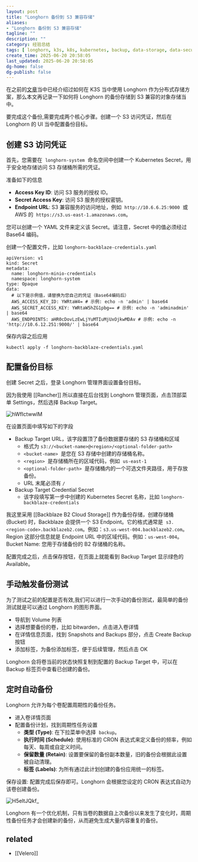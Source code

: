 ```yaml
---
layout: post
title: "Longhorn 备份到 S3 兼容存储"
aliases:
- "Longhorn 备份到 S3 兼容存储"
tagline: ""
description: ""
category: 经验总结
tags: [ longhorn, k3s, k8s, kubernetes, backup, data-storage, data-security ]
create_time: 2025-06-20 20:58:05
last_updated: 2025-06-20 20:58:05
dg-home: false
dg-publish: false
---
```


在之前的[文章](https://blog.einverne.info/post/2025/04/k3s-kubernetes-cluster-storage-with-longhorn.html)当中已经介绍过如何在 K3S 当中使用 Longhorn 作为分布式存储方案，那么本文再记录一下如何将 Longhorn 的备份存储到 S3 兼容的对象存储当中。

要完成这个备份,需要完成两个核心步骤。创建一个 S3 访问凭证，然后在 Longhorn 的 UI 当中配置备份目标。

## 创建 S3 访问凭证

首先，您需要在  `longhorn-system`  命名空间中创建一个 Kubernetes Secret，用于安全地存储访问 S3 存储桶所需的凭证。

准备如下的信息

- **Access Key ID**: 访问 S3 服务的授权 ID。
- **Secret Access Key**: 访问 S3 服务的授权密钥。
- **Endpoint URL**: S3 兼容服务的访问地址，例如  `http://10.6.6.25:9000`  或 AWS 的  `https://s3.us-east-1.amazonaws.com`。

您可以创建一个 YAML 文件来定义该 Secret。请注意，Secret 中的值必须经过 Base64 编码。

创建一个配置文件，比如 `longhorn-backblaze-credentials.yaml`

```
apiVersion: v1
kind: Secret
metadata:
  name: longhorn-minio-credentials
  namespace: longhorn-system
type: Opaque
data:
  # 以下是示例值，请替换为您自己的凭证（Base64编码后）
  AWS_ACCESS_KEY_ID: YWRtaW4= # 示例: echo -n 'admin' | base64
  AWS_SECRET_ACCESS_KEY: YWRtaW5hZG1pbg== # 示例: echo -n 'adminadmin' | base64
  AWS_ENDPOINTS: aHR0cDovLzEwLjYuMTIuMjUxOjkwMDAv # 示例: echo -n 'http://10.6.12.251:9000/' | base64
```

保存内容之后应用

```
kubectl apply -f longhorn-backblaze-credentials.yaml
```

## 配置备份目标

创建 Secret 之后，登录 Longhorn 管理界面设置备份目标。

因为我使用 [[Rancher]] 所以直接在后台找到 Longhorn 管理页面，点击顶部菜单 Settings，然后选择 Backup Target。

![hWfIctwwlM](https://pic.einverne.info/images/hWfIctwwlM.png)

在设置页面中填写如下的字段

- Backup Target URL，该字段置顶了备份数据要存储的 S3 存储桶和区域
  - 格式为 `s3://<bucket-name>@<region>/<optional-folder-path>`
  - `<bucket-name>`  是您在 S3 存储中创建的存储桶名称。
  - `<region>`  是存储桶所在的区域代码，例如  `us-east-1`
  - `<optional-folder-path>`  是存储桶内的一个可选文件夹路径，用于存放备份。
  - URL 末尾必须有 `/`
- Backup Target Credential Secret
  - 该字段填写第一步中创建的 Kubernetes Secret 名称，比如 `longhorn-backblaze-credentials`

我这里采用 [[Backblaze B2 Cloud Storage]] 作为备份存储，创建存储桶 (Bucket) 时，Backblaze 会提供一个 S3 Endpoint。它的格式通常是  `s3.<region-code>.backblazeb2.com`。例如：`s3.us-west-004.backblazeb2.com`。Region 这部分信息就是 Endpoint URL 中的区域代码。例如：`us-west-004`。Bucket Name: 您用于存储备份的 B2 存储桶的名称。

配置完成之后，点击保存按钮，在页面上就能看到 Backup Target 显示绿色的 Available。

## 手动触发备份测试

为了测试之前的配置是否有效,我们可以进行一次手动的备份测试，最简单的备份测试就是可以通过 Longhorn 的图形界面。

- 导航到 Volume 列表
- 选择想要备份的卷，比如 bitwarden，点击进入卷详情
- 在详情信息页面，找到 Snapshots and Backups 部分，点击 Create Backup 按钮
- 添加标签，为备份添加标签，便于后续管理，然后点击 OK

Longhorn 会将卷当前的状态快照复制到配置的 Backup Target 中，可以在 Backup 标签页中查看已创建的备份。

## 定时自动备份

Longhorn 允许为每个卷配置周期性的备份任务。

- 进入卷详情页面
- 配置备份计划，找到周期性任务设置
  - **类型 (Type)**: 在下拉菜单中选择  `backup`。
  - **执行时间 (Schedule)**: 使用标准的 CRON 表达式来定义备份的频率，例如每天、每周或自定义时间。
  - **保留数量 (Retain)**: 设置要保留的备份副本数量，旧的备份会根据此设置被自动清理。
  - **标签 (Labels)**: 为所有通过此计划创建的备份应用统一的标签。

保存设置: 配置完成后保存即可。Longhorn 会根据您设定的 CRON 表达式自动为该卷创建备份。

![H5eltJQkf_](https://pic.einverne.info/images/H5eltJQkf_.png)

Longhorn 有一个优化机制，只有当卷的数据自上次备份以来发生了变化时，周期性备份任务才会创建新的备份，从而避免生成大量内容重复的备份。

## related

- [[Velero]]
